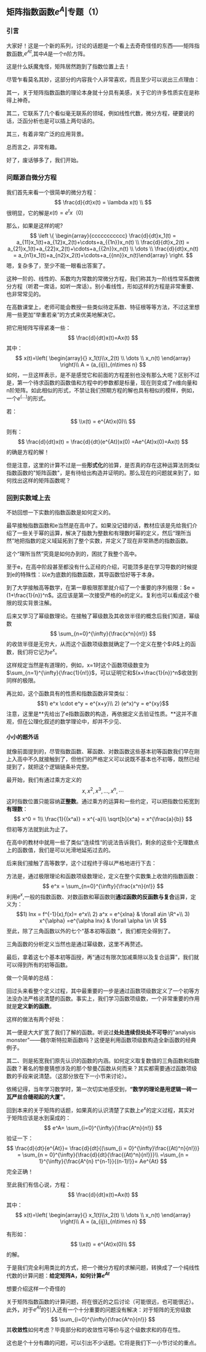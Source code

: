 ## 矩阵指数函数$e^{A}$|专题（1）

### 引言

大家好！这是一个新的系列，讨论的话题是一个看上去奇奇怪怪的东西——矩阵指数函数,$e^{At}$,其中$A$是一个n阶方阵。

这是什么妖魔鬼怪，矩阵居然跑到了指数位置上去！

尽管乍看莫名其妙，这部分的内容我个人非常喜欢，而且至少可以说出三点理由：

其一，关于矩阵指数函数的理论本身就十分具有美感，关于它的许多性质实在是称得上神奇。

其二，它联系了几个看似毫无联系的领域，例如线性代数，微分方程，硬要说的话，泛函分析也是可以插上两句话的。

其三，有着非常广泛的应用背景。

总而言之，非常有趣。

好了，废话够多了，我们开始。

### 问题源自微分方程

我们首先来看一个很简单的微分方程：
$$
\frac{d}{dt}x(t) = \lambda x(t) \\
$$
很明显，它的解是$x(t)=e^t x（0)$

那么，如果是这样的呢?
$$
\left \{
\begin{array}{ccccccccccc}
\frac{d}{dt}x_1(t) = a_{11}x_1(t)+a_{12}x_2(t)+\cdots+a_{{1n}}x_n(t) \\
\frac{d}{dt}x_2(t) = a_{21}x_1(t)+a_{22}x_2(t)+\cdots+a_{{2n}}x_n(t) \\
\dots \\
\frac{d}{dt}x_n(t) = a_{n1}x_1(t)+a_{n2}x_2(t)+\cdots+a_{{nn}}x_n(t)\end{array}
\right.
$$
嗯，复杂多了，至少不能一眼看出答案了。

这种一阶的、线性的、系数均为常数的常微分方程，我们称其为一阶线性常系数微分方程（听君一席话，如听一席话）。别小看线性，形如这样的方程是非常重要、也非常常见的。

在高数课堂上，老师可能会教授一些类似待定系数、特征根等等方法，不过这里想用一些更加“举重若亲”的方式来优美地解决它。

把它用矩阵写得紧凑一些：
$$
\frac{d}{dt}x(t)=Ax(t) 
$$
其中：
$$
x(t)=\left(
\begin{array}{} x_1(t)\\x_2(t) \\ \dots \\ x_n(t) 
\end{array}
\right)\\
A = (a_{ij})_{n\times n}
$$
如何，一旦这样表示，是不是感觉它和前面的方程差别也没有那么大呢？区别不过是，第一个待求函数的函数值和方程中的参数都是标量，现在则变成了n维向量和n阶矩阵。如此相似的形式，不禁让我们预期方程的解也具有相似的模样，例如，一个$e^{(\dots)}$的形式。

若：
$$
\\x(t) = e^{At}x(0)\\
$$
则有：
$$
\frac{d}{dt}x(t) = \frac{d}{dt}(e^{At})x(0) =Ae^{At}x(0)=Ax(t)
$$
的确是方程的解！

但是注意，这里的计算不过是一些**形式化**的验算，是否真的存在这种运算法则类似指数函数的"矩阵函数"，是有待给出构造并证明的。那么现在的问题就来到了，如何找出这样的矩阵函数呢？

### 回到实数域上去

不妨回想一下实数的指数函数是如何定义的。

最早接触指数函数和e当然是在高中了。如果没记错的话，教材应该是先给我们介绍了一些关于幂的运算，解决了指数为整数和有理数时幂的定义，然后“理所当然”地把指数的定义域延拓到了整个实数，并定义了现在非常熟悉的指数函数。

这个“理所当然”究竟是如何办到的，困扰了我整个高中。

至于e，在高中阶段甚至都没有什么正经的介绍，可能顶多是在学习导数的时候提到e的特殊性：以e为底数的指数函数，其导函数恰好等于本身。

到了大学接触高等数学，在第一章极限那里就介绍了一个重要的序列极限：$e = (1+\frac{1}{n})^n$。这应该是第一次接受严格的e的定义。复利也可以看成这个极限的现实背景注解。

后来又学习了幂级数理论。在接触了幂级数及其收敛半径的概念后我们知道，幂级数
$$
\sum_{n=0}^{\infty}{\frac{x^n}{n!}}
$$
的收敛半径是无穷大，从而这个函数项级数就确定了一个定义在整个$\R$上的函数，我们将它记为$e^x$。

这样规定当然是有道理的，例如，x=1时这个函数项级数变为$\sum_{n=1}^{\infty}{\frac{1}{n!}}$，可以证明它和$(x+\frac{1}{n})^n$收敛到同样的极限。

再比如，这个函数具有的性质和指数函数非常类似：
$$1) e^x \cdot e^y = e^{x+y}\\
2) (e^x)^y = e^{xy}$$
注意，这里是**先给出了e指数函数的构造，再依据定义去验证性质。**这并不直观，但在公理化叙述的数学理论中，却并不少见、

#### 小小的题外话

就像前面提到的，尽管指数函数、幂函数、对数函数这些基本初等函数我们早在刚上入高中不久就接触到了，但他们的严格定义可以说既不基本也不初等，既然已经提到了，就把这个逻辑链条补完整。

最开始，我们有通过乘方定义的
$$
x,x^2,x^3,\dots,x^n,\cdots
$$
这时指数位置只能容纳**正整数**。通过乘方的运算和一些约定，可以把指数位拓宽到**有理数**：
$$
x^0 = 1\\
\frac{1}{(x^a)} = x^{-a}\\
\sqrt[b]{x^a} = x^{\frac{a}{b}}
$$
但初等方法就到此为止了。

在高中的教材中就用一些了类似”连续性“的说法告诉我们，剩余的这些个无理数点上的函数值，我们是可以光滑地延拓过去的。

后来我们接触了高等数学，这个过程终于得以严格地进行下去：

方法是，通过极限理论和函数项级数理论，定义在整个实数集上收敛的指数函数：
$$
e^x = \sum_{n=0}^{\infty}{\frac{x^n}{n!}}
$$
利用$e^x$,一般的指数函数、对数函数和幂函数则**通过函数的反函数与复合**运算，定义为：
$$1) lnx = f^{-1}(x),f(x)= e^x\\ 2) a^x = e^{xlna} & \forall a\in \R^+\\
3) x^{\alpha} =e^{\alpha lnx} & \forall \alpha \in \R
$$
至此，除了三角函数以外的七个“基本初等函数 ”，我们都完全得到了。

三角函数的分析定义当然也是通过幂级数，这里不再赘述。

最后，拿着这七个基本初等函授，再“通过有限次加减乘除以及复合运算”，我们就可以得到所有的初等函数。

做一个简单的总结：

回过头来看整个定义过程，其中最重要的一步是通过函数项级数定义了一个初等方法没办法严格说清楚的函数。事实上，我们学习函数项级数，一个非常重要的作用就是**定义新的函数**。

这样的做法有两个好处：

其一便是大大扩宽了我们了解的函数。听说过**处处连续但处处不可导**的"analysis monster"——魏尔斯特拉斯函数吗？这便是利用函数项级数构造全新函数的经典例子。

其二、则是拓宽我们原先认识的函数的内涵。如何定义取复数值的三角函数和指数函数？著名的黎曼猜想涉及的那个黎曼$\zeta$函数从何而来？其实都需要通过函数项级数的手段来说清楚。（这部分放在下一小节来讨论）。

依稀记得，当年学习数学时，第一次切实地感受到，**“数学的理论是用逻辑一砖一瓦严丝合缝砌起的大厦”**。





回到本来的关于矩阵的话题，如果真的认识清楚了实数上$e^x$的定义过程，其实对于矩阵应该是水到渠成的：
$$
e^A= \sum_{i=0}^{\infty}{\frac{A^n}{n!}}
$$
验证一下：
$$
\frac{d}{dt}{e^{At}}= \frac{d}{dt}{(\sum_{i = 0}^{\infty}\frac{(At)^n}{n!})} = \sum_{n = 0}^{\infty}{\frac{d}{dt}{\frac{(At)^n}{n!}}}\\
=\sum_{n = 1}^{\infty}{\frac{A^{n} t^{n-1}}{(n-1)!}}= Ae^{At}
$$
完全正确！

至此我们有信心说，方程：
$$
\frac{d}{dt}x(t)=Ax(t) 
$$
其中：
$$
x(t)=\left(
\begin{array}{} x_1(t)\\x_2(t) \\ \dots \\ x_n(t) 
\end{array}
\right)\\
A = (a_{ij})_{n\times n}
$$


有形如：
$$
\\x(t) = e^{At}x(0)\\
$$
的解。

于是我们完全利用类比的方式，把一个微分方程的求解问题，转换成了一个纯线性代数的计算问题：**给定矩阵A，如何计算$e^{At}$**

想要介绍这样一个奇怪的

关于矩阵指数函数的计算问题，将在很近的之后讨论（可能很远，也可能很近）。此外，对于$e^{At}$的引入还有一个十分重要的问题没有解决：对于矩阵的无穷级数
$$
\sum_{i=0}^{\infty}{\frac{A^n}{n!}}
$$
其**收敛性**如何考虑？毕竟部分和的收敛性可等价与这个级数求和的存在性。

这也是个十分有趣的问题，可以引出不少话题。它将是我们下一小节讨论的重点。

<!--stackedit_data:
eyJoaXN0b3J5IjpbNzY1MTAzNDc1XX0=
-->